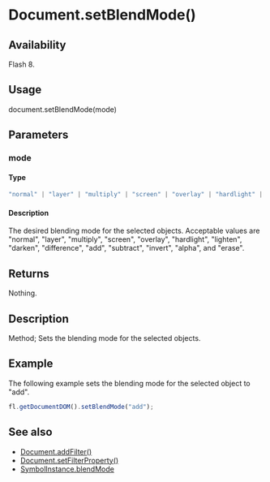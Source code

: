 # Document.setBlendMode()

## Availability

Flash 8.

## Usage

document.setBlendMode(mode)

## Parameters

### **mode**

#### Type

```typescript
"normal" | "layer" | "multiply" | "screen" | "overlay" | "hardlight" | "lighten" | "darken" | "difference" | "add" | "subtract" | "invert" | "alpha" | "erase"
```

#### Description

The desired blending mode for the selected objects. Acceptable values are "normal", "layer", "multiply", "screen", "overlay", "hardlight", "lighten", "darken", "difference", "add", "subtract", "invert", "alpha", and "erase".

## Returns

Nothing.

## Description

Method; Sets the blending mode for the selected objects.

## Example

The following example sets the blending mode for the selected object to "add".

```javascript
fl.getDocumentDOM().setBlendMode("add");
```

## See also

- [Document.addFilter()](../Document_object/Document3.md)
- [Document.setFilterProperty()](../Document_object/Document520.md)
- [SymbolInstance.blendMode](../SymbolInstance_object/SymbolInstance4.md)
